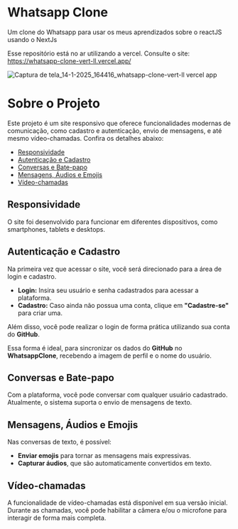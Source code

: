 # Whatsapp Clone 

  Um clone do Whatsapp para usar os meus aprendizados sobre o reactJS usando o NextJs

  Esse repositório está no ar utilizando a vercel. Consulte o site: https://whatsapp-clone-vert-ll.vercel.app/

![Captura de tela_14-1-2025_164416_whatsapp-clone-vert-ll vercel app](https://github.com/user-attachments/assets/13e21bac-5294-4245-98e1-cff77f7de80d)


# Sobre o Projeto

Este projeto é um site responsivo que oferece funcionalidades modernas de comunicação, como cadastro e autenticação, envio de mensagens, e até mesmo vídeo-chamadas. Confira os detalhes abaixo:

- [Responsividade](#responsividade)  
- [Autenticação e Cadastro](#autenticação-e-cadastro)  
- [Conversas e Bate-papo](#conversas-e-bate-papo)  
- [Mensagens, Áudios e Emojis](#mensagens-áudios-e-emojis)  
- [Vídeo-chamadas](#vídeo-chamadas)  

## Responsividade

O site foi desenvolvido para funcionar em diferentes dispositivos, como smartphones, tablets e desktops.

## Autenticação e Cadastro

Na primeira vez que acessar o site, você será direcionado para a área de login e cadastro.  
- **Login:** Insira seu usuário e senha cadastrados para acessar a plataforma.  
- **Cadastro:** Caso ainda não possua uma conta, clique em **"Cadastre-se"** para criar uma.  

Além disso, você pode realizar o login de forma prática utilizando sua conta do **GitHub**.

Essa forma é ideal, para sincronizar os dados do **GitHub** no **WhatsappClone**, recebendo a imagem de perfil e o nome do usuário.

## Conversas e Bate-papo

Com a plataforma, você pode conversar com qualquer usuário cadastrado. Atualmente, o sistema suporta o envio de mensagens de texto.

## Mensagens, Áudios e Emojis

Nas conversas de texto, é possível:  
- **Enviar emojis** para tornar as mensagens mais expressivas.  
- **Capturar áudios**, que são automaticamente convertidos em texto.

## Vídeo-chamadas

A funcionalidade de vídeo-chamadas está disponível em sua versão inicial. Durante as chamadas, você pode habilitar a câmera e/ou o microfone para interagir de forma mais completa.